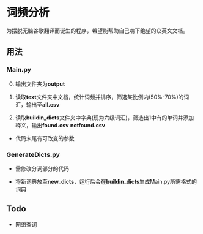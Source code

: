 # 词频分析

为摆脱无脑谷歌翻译而诞生的程序，希望能帮助自己啃下绝望的众英文文档。

## 用法

### Main.py

0. 输出文件夹为**output**

1. 读取**text**文件夹中文档，统计词频并排序，筛选某比例内(50%-70%)的词汇，输出至**all.csv**

2. 读取**buildin_dicts**文件夹中字典(现为六级词汇)，筛选出1中有的单词并添加释义，输出**found.csv** **notfound.csv**

- 代码末尾有可改变的参数

### GenerateDicts.py

- 需修改分词部分的代码

- 将新词典放至**new_dicts**，运行后会在**buildin_dicts**生成Main.py所需格式的词典

## Todo

- 网络查词